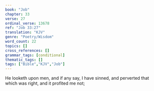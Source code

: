 ```yaml
---
book: "Job"
chapter: 33
verse: 27
ordinal_verse: 13678
ref: "Job 33:27"
translation: "KJV"
genre: "Poetry/Wisdom"
word_count: 22
topics: []
cross_references: []
grammar_tags: [conditional]
thematic_tags: []
tags: ["Bible","KJV","Job"]
---
```

He looketh upon men, and if any say, I have sinned, and perverted that which was right, and it profited me not;

